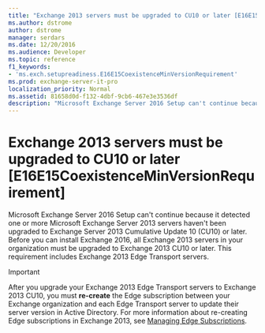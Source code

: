 ```yaml
---
title: "Exchange 2013 servers must be upgraded to CU10 or later [E16E15CoexistenceMinVersionRequirement]"
ms.author: dstrome
author: dstrome
manager: serdars
ms.date: 12/20/2016
ms.audience: Developer
ms.topic: reference
f1_keywords:
- 'ms.exch.setupreadiness.E16E15CoexistenceMinVersionRequirement'
ms.prod: exchange-server-it-pro
localization_priority: Normal
ms.assetid: 81658d0d-f132-4dbf-9cb6-467e3e3536df
description: "Microsoft Exchange Server 2016 Setup can't continue because it detected one or more Microsoft Exchange Server 2013 servers haven't been upgraded to Exchange Server 2013 Cumulative Update 10 (CU10) or later. Before you can install Exchange 2016, all Exchange 2013 servers in your organization must be upgraded to Exchange 2013 CU10 or later. This requirement includes Exchange 2013 Edge Transport servers."
---
```


# Exchange 2013 servers must be upgraded to CU10 or later [E16E15CoexistenceMinVersionRequirement]

Microsoft Exchange Server 2016 Setup can't continue because it detected one or more Microsoft Exchange Server 2013 servers haven't been upgraded to Exchange Server 2013 Cumulative Update 10 (CU10) or later. Before you can install Exchange 2016, all Exchange 2013 servers in your organization must be upgraded to Exchange 2013 CU10 or later. This requirement includes Exchange 2013 Edge Transport servers.
  
> [!IMPORTANT]
> After you upgrade your Exchange 2013 Edge Transport servers to Exchange 2013 CU10, you must **re-create** the Edge subscription between your Exchange organization and each Edge Transport server to update their server version in Active Directory. For more information about re-creating Edge subscriptions in Exchange 2013, see [Managing Edge Subscriptions](https://go.microsoft.com/fwlink/p/?LinkId=624335).
  

